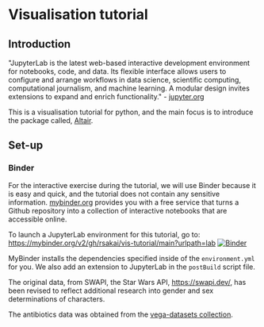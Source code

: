 # Visualisation tutorial

## Introduction

"JupyterLab is the latest web-based interactive development environment for notebooks, code, and data. Its flexible interface allows users to configure and arrange workflows in data science, scientific computing, computational journalism, and machine learning. A modular design invites extensions to expand and enrich functionality." - [jupyter.org](https://jupyter.org)

This is a visualisation tutorial for python, and the main focus is to introduce the package called, [Altair](https://altair-viz.github.io).

## Set-up

### Binder

For the interactive exercise during the tutorial, we will use Binder because it is easy and quick, and the tutorial does not contain any sensitive information. [mybinder.org](http://mybinder.org) provides you with a free service that turns a Github repository into a collection of interactive notebooks that are accessible online.

To launch a JupyterLab environment for this tutorial, go to: https://mybinder.org/v2/gh/rsakai/vis-tutorial/main?urlpath=lab
[![Binder](https://mybinder.org/badge_logo.svg)](https://mybinder.org/v2/gh/rsakai/vis-tutorial/main?urlpath=lab)

MyBinder installs the dependencies specified inside of the `environment.yml` for you. We also add an extension to JupyterLab in the `postBuild` script file.

The original data, from SWAPI, the Star Wars API, https://swapi.dev/, has been revised to reflect additional research into gender and sex determinations of characters.

The antibiotics data was obtained from the [vega-datasets collection](https://github.com/vega/vega-datasets).
